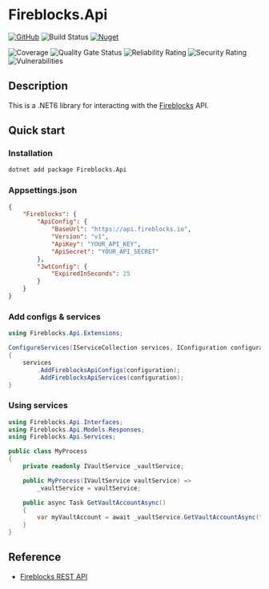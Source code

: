 # Fireblocks.Api

[![GitHub](https://img.shields.io/github/license/ed555009/fireblocks-api)](LICENSE)
![Build Status](https://dev.azure.com/edwang/github/_apis/build/status/fireblocks-api?branchName=master)
[![Nuget](https://img.shields.io/nuget/v/Fireblocks.Api)](https://www.nuget.org/packages/Fireblocks.Api)

![Coverage](http://direct.link2me.com.tw:9000/api/project_badges/measure?project=fireblocks-api&metric=coverage&token=edde8bb242d724653b64036f7a3fe6cf539b3a1a)
![Quality Gate Status](http://direct.link2me.com.tw:9000/api/project_badges/measure?project=fireblocks-api&metric=alert_status&token=edde8bb242d724653b64036f7a3fe6cf539b3a1a)
![Reliability Rating](http://direct.link2me.com.tw:9000/api/project_badges/measure?project=fireblocks-api&metric=reliability_rating&token=edde8bb242d724653b64036f7a3fe6cf539b3a1a)
![Security Rating](http://direct.link2me.com.tw:9000/api/project_badges/measure?project=fireblocks-api&metric=security_rating&token=edde8bb242d724653b64036f7a3fe6cf539b3a1a)
![Vulnerabilities](http://direct.link2me.com.tw:9000/api/project_badges/measure?project=fireblocks-api&metric=vulnerabilities&token=edde8bb242d724653b64036f7a3fe6cf539b3a1a)

## Description

This is a .NET6 library for interacting with the [Fireblocks](https://www.fireblocks.com/) API.

## Quick start

### Installation

```bash
dotnet add package Fireblocks.Api
```

### Appsettings.json

```json
{
	"Fireblocks": {
		"ApiConfig": {
			"BaseUrl": "https://api.fireblocks.io",
			"Version": "v1",
			"ApiKey": "YOUR_API_KEY",
			"ApiSecret": "YOUR_API_SECRET"
		},
		"JwtConfig": {
			"ExpiredInSeconds": 25
		}
	}
}
```

### Add configs & services

```csharp
using Fireblocks.Api.Extensions;

ConfigureServices(IServiceCollection services, IConfiguration configuration)
{
	services
		.AddFireblocksApiConfigs(configuration);
		.AddFireblocksApiServices(configuration);
}
```

### Using services

```csharp
using Fireblocks.Api.Interfaces;
using Fireblocks.Api.Models.Responses;
using Fireblocks.Api.Services;

public class MyProcess
{
	private readonly IVaultService _vaultService;

	public MyProcess(IVaultService vaultService) =>
		_vaultService = vaultService;

	public async Task GetVaultAccountAsync()
	{
		var myVaultAccount = await _vaultService.GetVaultAccountAsync("YOUR_VAULT_ACCOUNT_ID");
	}
}
```

## Reference

- [Fireblocks REST API](https://docs.fireblocks.com/api)
